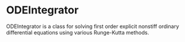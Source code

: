 # ODEIntegrator

ODEIntegrator is a class for solving first order explicit nonstiff ordinary differential equations using various Runge-Kutta methods. 
